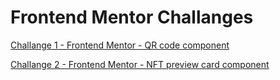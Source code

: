 # Frontend Mentor Challanges

[Challange 1 - Frontend Mentor - QR code component](https://github.com/kropka7/html_css/tree/main/qr-code-component)

[Challange 2 - Frontend Mentor - NFT preview card component](https://www.frontendmentor.io/challenges/nft-preview-card-component-SbdUL_w0U)


